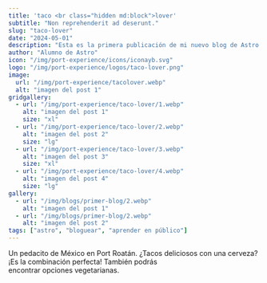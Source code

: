 ```yaml
---
title: 'taco <br class="hidden md:block">lover'
subtitle: "Non reprehenderit ad deserunt."
slug: "taco-lover"
date: "2024-05-01"
description: "Esta es la primera publicación de mi nuevo blog de Astro."
author: "Alumno de Astro"
icon: "/img/port-experience/icons/iconayb.svg"
logo: "/img/port-experience/logos/taco-lover.png"
image:
  url: "/img/port-experience/tacolover.webp"
  alt: "imagen del post 1"
gridgallery:
  - url: "/img/port-experience/taco-lover/1.webp"
    alt: "imagen del post 1"
    size: "xl"
  - url: "/img/port-experience/taco-lover/2.webp"
    alt: "imagen del post 2"
    size: "lg"
  - url: "/img/port-experience/taco-lover/3.webp"
    alt: "imagen del post 3"
    size: "xl"
  - url: "/img/port-experience/taco-lover/4.webp"
    alt: "imagen del post 4"
    size: "lg"
gallery:
  - url: "/img/blogs/primer-blog/2.webp"
    alt: "imagen del post 1"
  - url: "/img/blogs/primer-blog/2.webp"
    alt: "imagen del post 2"
tags: ["astro", "bloguear", "aprender en público"]
---
```


Un pedacito de México en Port Roatán. ¿Tacos deliciosos con una cerveza? ¡Es la combinación perfecta! También podrás encontrar&nbsp;opciones&nbsp;vegetarianas.